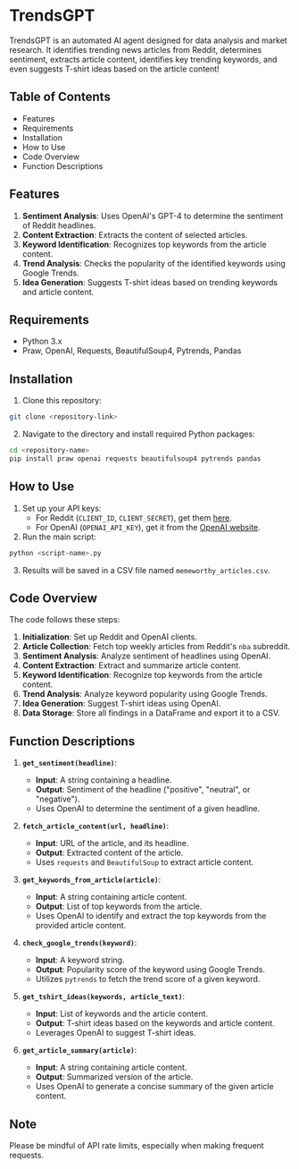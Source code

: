 

# **TrendsGPT**

TrendsGPT is an automated AI agent designed for data analysis and market research. It identifies trending news articles from Reddit, determines sentiment, extracts article content, identifies key trending keywords, and even suggests T-shirt ideas based on the article content!

## **Table of Contents**

- Features
- Requirements
- Installation
- How to Use
- Code Overview
- Function Descriptions

## **Features**

1. **Sentiment Analysis**: Uses OpenAI's GPT-4 to determine the sentiment of Reddit headlines.
2. **Content Extraction**: Extracts the content of selected articles.
3. **Keyword Identification**: Recognizes top keywords from the article content.
4. **Trend Analysis**: Checks the popularity of the identified keywords using Google Trends.
5. **Idea Generation**: Suggests T-shirt ideas based on trending keywords and article content.

## **Requirements**

- Python 3.x
- Praw, OpenAI, Requests, BeautifulSoup4, Pytrends, Pandas

## **Installation**

1. Clone this repository:
```bash
git clone <repository-link>
```
2. Navigate to the directory and install required Python packages:
```bash
cd <repository-name>
pip install praw openai requests beautifulsoup4 pytrends pandas
```

## **How to Use**

1. Set up your API keys:
    - For Reddit (`CLIENT_ID`, `CLIENT_SECRET`), get them [here](https://www.reddit.com/prefs/apps).
    - For OpenAI (`OPENAI_API_KEY`), get it from the [OpenAI website](https://www.openai.com/).
2. Run the main script:
```bash
python <script-name>.py
```
3. Results will be saved in a CSV file named `memeworthy_articles.csv`.

## **Code Overview**

The code follows these steps:

1. **Initialization**: Set up Reddit and OpenAI clients.
2. **Article Collection**: Fetch top weekly articles from Reddit's `nba` subreddit.
3. **Sentiment Analysis**: Analyze sentiment of headlines using OpenAI.
4. **Content Extraction**: Extract and summarize article content.
5. **Keyword Identification**: Recognize top keywords from the article content.
6. **Trend Analysis**: Analyze keyword popularity using Google Trends.
7. **Idea Generation**: Suggest T-shirt ideas using OpenAI.
8. **Data Storage**: Store all findings in a DataFrame and export it to a CSV.

## **Function Descriptions**

1. **`get_sentiment(headline)`**:
    - **Input**: A string containing a headline.
    - **Output**: Sentiment of the headline ("positive", "neutral", or "negative").
    - Uses OpenAI to determine the sentiment of a given headline.

2. **`fetch_article_content(url, headline)`**:
    - **Input**: URL of the article, and its headline.
    - **Output**: Extracted content of the article.
    - Uses `requests` and `BeautifulSoup` to extract article content.

3. **`get_keywords_from_article(article)`**:
    - **Input**: A string containing article content.
    - **Output**: List of top keywords from the article.
    - Uses OpenAI to identify and extract the top keywords from the provided article content.

4. **`check_google_trends(keyword)`**:
    - **Input**: A keyword string.
    - **Output**: Popularity score of the keyword using Google Trends.
    - Utilizes `pytrends` to fetch the trend score of a given keyword.

5. **`get_tshirt_ideas(keywords, article_text)`**:
    - **Input**: List of keywords and the article content.
    - **Output**: T-shirt ideas based on the keywords and article content.
    - Leverages OpenAI to suggest T-shirt ideas.

6. **`get_article_summary(article)`**:
    - **Input**: A string containing article content.
    - **Output**: Summarized version of the article.
    - Uses OpenAI to generate a concise summary of the given article content.

## **Note**

Please be mindful of API rate limits, especially when making frequent requests.
